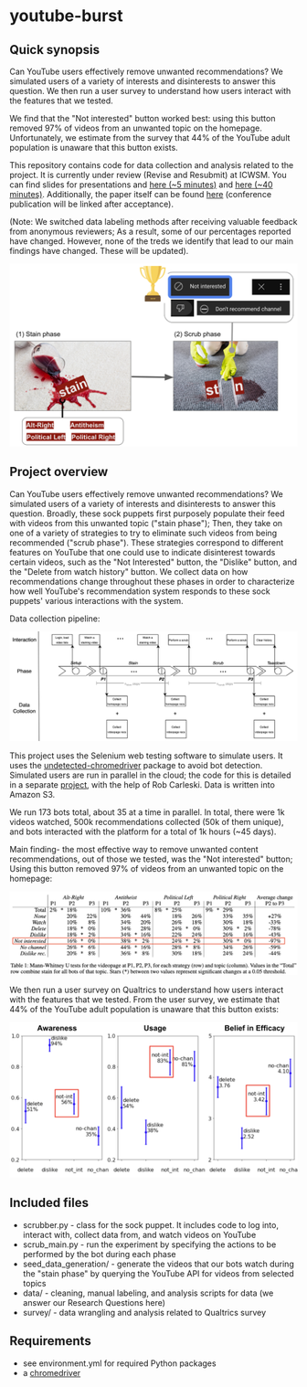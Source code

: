 # youtube-burst

## Quick synopsis

Can YouTube users effectively remove unwanted recommendations? We simulated users of a variety of interests and disinterests to answer this question. We then run a user survey to understand how users interact with the features that we tested. 

We find that the "Not interested" button worked best: using this button removed 97% of videos from an unwanted topic on the homepage.  Unfortunately, we estimate from the survey that 44% of the YouTube adult population is unaware that this button exists.

This repository contains code for data collection and analysis related to the project. It is currently under review (Revise and Resubmit) at ICWSM. You can find slides for presentations and [here (~5 minutes)](https://docs.google.com/presentation/d/1Tr8CHOl5Ehc8TvKqfdxqDvD67frDe9mRM_j7JEhSUN4/edit#slide=id.g20c8997232a_0_0) and [here (~40 minutes)](https://docs.google.com/presentation/d/1xPxY9KAEN_cKlmAsYtw5mFL0FOOKX1wAD58GBENwLEU/edit#slide=id.g1fdd7edca8c_0_865).
Additionally, the paper itself can be found [here](https://www.overleaf.com/read/hmzsfxhvnfwv) (conference publication will be linked after acceptance).

(Note: We switched data labeling methods after receiving valuable feedback from anonymous reviewers; As a result, some of our percentages reported have changed. However, none of the treds we identify that lead to our main findings have changed. These will be updated).


![cartoon_overview](./figures/cartoon_overview.png)

## Project overview

Can YouTube users effectively remove unwanted recommendations? We simulated users of a variety of interests and disinterests to answer this question. Broadly, these sock puppets first purposely populate their feed with videos from this unwanted topic ("stain phase"); Then, they take on one of a variety of strategies to try to eliminate such videos from being recommended ("scrub phase"). These strategies correspond to different features on YouTube that one could use to indicate disinterest towards certain videos, such as the "Not Interested" button, the "Dislike" button, and the "Delete from watch history" button. We collect data on how recommendations change throughout these phases in order to characterize how well YouTube's recommendation system responds to these sock puppets' various interactions with the system. 

Data collection pipeline:

![Data collection pipeline](./figures/data_collection_pipeline.png)

This project uses the Selenium web testing software to simulate users. It uses the [undetected-chromedriver](https://github.com/ultrafunkamsterdam/undetected-chromedriver)  package to avoid bot detection. Simulated users are run in parallel in the cloud; the code for this is detailed in a separate [project](https://github.com/carleski/ytburst-terraform), with the help of Rob Carleski. Data is written into Amazon S3.

We run 173 bots total, about 35 at a time in parallel. In total, there were 1k videos watched, 500k recommendations collected (50k of them unique), and bots interacted with the platform for a total of 1k hours (~45 days).

Main finding- the most effective way to remove unwanted content recommendations, out of those we tested, was the "Not interested" button; Using this button removed 97% of videos from an unwanted topic on the homepage:

![Second-pass homepage analysis](./figures/mwu_homepage.png)

We then run a user survey on Qualtrics to understand how users interact with the features that we tested. From the user survey, we estimate that 44% of the YouTube adult population is unaware that this button exists:

![Post-stratification results](./figures/post_stratification_results.png)

## Included files

* scrubber.py - class for the sock puppet. It includes code to log into, interact with, collect data from, and watch videos on YouTube
* scrub_main.py - run the experiment by specifying the actions to be performed by the bot during each phase
* seed_data_generation/ - generate the videos that our bots watch during the "stain phase" by querying the YouTube API for videos from selected topics
* data/ - cleaning, manual labeling, and analysis scripts for data (we answer our Research Questions here)
* survey/ - data wrangling and analysis related to Qualtrics survey

## Requirements

* see environment.yml for required Python packages
* a [chromedriver](https://chromedriver.storage.googleapis.com/index.html)
